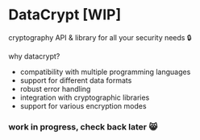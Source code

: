 # DataCrypt [WIP]
cryptography API & library for all your security needs 🔒

why datacrypt?
- compatibility with multiple programming languages
- support for different data formats
- robust error handling
- integration with cryptographic libraries
- support for various encryption modes



### work in progress, check back later 😸
 
